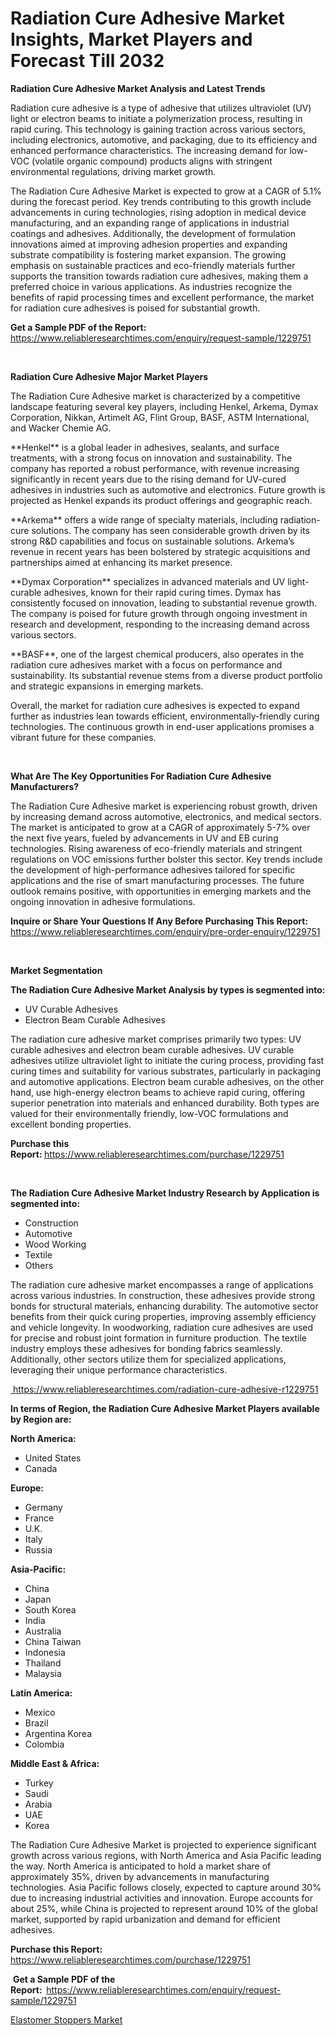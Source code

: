 <p><h1>Radiation Cure Adhesive Market Insights, Market Players and Forecast Till 2032</h1></p><p><strong>Radiation Cure Adhesive Market Analysis and Latest Trends</strong></p>
<p><p>Radiation cure adhesive is a type of adhesive that utilizes ultraviolet (UV) light or electron beams to initiate a polymerization process, resulting in rapid curing. This technology is gaining traction across various sectors, including electronics, automotive, and packaging, due to its efficiency and enhanced performance characteristics. The increasing demand for low-VOC (volatile organic compound) products aligns with stringent environmental regulations, driving market growth.</p><p>The Radiation Cure Adhesive Market is expected to grow at a CAGR of 5.1% during the forecast period. Key trends contributing to this growth include advancements in curing technologies, rising adoption in medical device manufacturing, and an expanding range of applications in industrial coatings and adhesives. Additionally, the development of formulation innovations aimed at improving adhesion properties and expanding substrate compatibility is fostering market expansion. The growing emphasis on sustainable practices and eco-friendly materials further supports the transition towards radiation cure adhesives, making them a preferred choice in various applications. As industries recognize the benefits of rapid processing times and excellent performance, the market for radiation cure adhesives is poised for substantial growth.</p></p>
<p><strong>Get a Sample PDF of the Report:&nbsp;</strong> <a href="https://www.reliableresearchtimes.com/enquiry/request-sample/1229751?utm_campaign=2183&utm_medium=2&utm_source=Github&utm_content=ia&utm_term=02022025&utm_id=radiation-cure-adhesive">https://www.reliableresearchtimes.com/enquiry/request-sample/1229751</a></p>
<p>&nbsp;</p>
<p><strong>Radiation Cure Adhesive Major Market Players</strong></p>
<p><p>The Radiation Cure Adhesive market is characterized by a competitive landscape featuring several key players, including Henkel, Arkema, Dymax Corporation, Nikkan, Artimelt AG, Flint Group, BASF, ASTM International, and Wacker Chemie AG. </p><p>**Henkel** is a global leader in adhesives, sealants, and surface treatments, with a strong focus on innovation and sustainability. The company has reported a robust performance, with revenue increasing significantly in recent years due to the rising demand for UV-cured adhesives in industries such as automotive and electronics. Future growth is projected as Henkel expands its product offerings and geographic reach.</p><p>**Arkema** offers a wide range of specialty materials, including radiation-cure solutions. The company has seen considerable growth driven by its strong R&D capabilities and focus on sustainable solutions. Arkema’s revenue in recent years has been bolstered by strategic acquisitions and partnerships aimed at enhancing its market presence.</p><p>**Dymax Corporation** specializes in advanced materials and UV light-curable adhesives, known for their rapid curing times. Dymax has consistently focused on innovation, leading to substantial revenue growth. The company is poised for future growth through ongoing investment in research and development, responding to the increasing demand across various sectors.</p><p>**BASF**, one of the largest chemical producers, also operates in the radiation cure adhesives market with a focus on performance and sustainability. Its substantial revenue stems from a diverse product portfolio and strategic expansions in emerging markets.</p><p>Overall, the market for radiation cure adhesives is expected to expand further as industries lean towards efficient, environmentally-friendly curing technologies. The continuous growth in end-user applications promises a vibrant future for these companies.</p></p>
<p>&nbsp;</p>
<p><strong>What Are The Key Opportunities For Radiation Cure Adhesive Manufacturers?</strong></p>
<p><p>The Radiation Cure Adhesive market is experiencing robust growth, driven by increasing demand across automotive, electronics, and medical sectors. The market is anticipated to grow at a CAGR of approximately 5-7% over the next five years, fueled by advancements in UV and EB curing technologies. Rising awareness of eco-friendly materials and stringent regulations on VOC emissions further bolster this sector. Key trends include the development of high-performance adhesives tailored for specific applications and the rise of smart manufacturing processes. The future outlook remains positive, with opportunities in emerging markets and the ongoing innovation in adhesive formulations.</p></p>
<p><strong>Inquire or Share Your Questions If Any Before Purchasing This Report:</strong> <a href="https://www.reliableresearchtimes.com/enquiry/pre-order-enquiry/1229751?utm_campaign=2183&utm_medium=2&utm_source=Github&utm_content=ia&utm_term=02022025&utm_id=radiation-cure-adhesive">https://www.reliableresearchtimes.com/enquiry/pre-order-enquiry/1229751</a></p>
<p>&nbsp;</p>
<p><strong>Market Segmentation</strong></p>
<p><strong>The Radiation Cure Adhesive Market Analysis by types is segmented into:</strong></p>
<p><ul><li>UV Curable Adhesives</li><li>Electron Beam Curable Adhesives</li></ul></p>
<p><p>The radiation cure adhesive market comprises primarily two types: UV curable adhesives and electron beam curable adhesives. UV curable adhesives utilize ultraviolet light to initiate the curing process, providing fast curing times and suitability for various substrates, particularly in packaging and automotive applications. Electron beam curable adhesives, on the other hand, use high-energy electron beams to achieve rapid curing, offering superior penetration into materials and enhanced durability. Both types are valued for their environmentally friendly, low-VOC formulations and excellent bonding properties.</p></p>
<p><strong>Purchase this Report:&nbsp;</strong><a href="https://www.reliableresearchtimes.com/purchase/1229751?utm_campaign=2183&utm_medium=2&utm_source=Github&utm_content=ia&utm_term=02022025&utm_id=radiation-cure-adhesive">https://www.reliableresearchtimes.com/purchase/1229751</a></p>
<p>&nbsp;</p>
<p><strong>The Radiation Cure Adhesive Market Industry Research by Application is segmented into:</strong></p>
<p><ul><li>Construction</li><li>Automotive</li><li>Wood Working</li><li>Textile</li><li>Others</li></ul></p>
<p><p>The radiation cure adhesive market encompasses a range of applications across various industries. In construction, these adhesives provide strong bonds for structural materials, enhancing durability. The automotive sector benefits from their quick curing properties, improving assembly efficiency and vehicle longevity. In woodworking, radiation cure adhesives are used for precise and robust joint formation in furniture production. The textile industry employs these adhesives for bonding fabrics seamlessly. Additionally, other sectors utilize them for specialized applications, leveraging their unique performance characteristics.</p></p>
<p><a href="https://www.reliableresearchtimes.com/radiation-cure-adhesive-r1229751?utm_campaign=2183&utm_medium=2&utm_source=Github&utm_content=ia&utm_term=02022025&utm_id=radiation-cure-adhesive">&nbsp;https://www.reliableresearchtimes.com/radiation-cure-adhesive-r1229751</a></p>
<p><strong>In terms of Region, the Radiation Cure Adhesive Market Players available by Region are:</strong></p>
<p>
    <p> <strong> North America: </strong>
        <ul>
            <li>United States</li>
            <li>Canada</li>
        </ul>
        </p> 
    <p> <strong> Europe: </strong>
        <ul>
            <li>Germany</li>
            <li>France</li>
            <li>U.K.</li>
            <li>Italy</li>
            <li>Russia</li>
        </ul>
        </p> 
    <p> <strong> Asia-Pacific: </strong>
        <ul>
            <li>China</li>
            <li>Japan</li>
            <li>South Korea</li>
            <li>India</li>
            <li>Australia</li>
            <li>China Taiwan</li>
            <li>Indonesia</li>
            <li>Thailand</li>
            <li>Malaysia</li>
        </ul>
        </p> 
    <p> <strong> Latin America: </strong>
        <ul>
            <li>Mexico</li>
            <li>Brazil</li>
            <li>Argentina Korea</li>
            <li>Colombia</li>
        </ul>
        </p> 
    <p> <strong> Middle East & Africa: </strong>
        <ul>
            <li>Turkey</li>
            <li>Saudi</li>
            <li>Arabia</li>
            <li>UAE</li>
            <li>Korea</li>
        </ul>
    </p>
    </p>
<p><p>The Radiation Cure Adhesive Market is projected to experience significant growth across various regions, with North America and Asia Pacific leading the way. North America is anticipated to hold a market share of approximately 35%, driven by advancements in manufacturing technologies. Asia Pacific follows closely, expected to capture around 30% due to increasing industrial activities and innovation. Europe accounts for about 25%, while China is projected to represent around 10% of the global market, supported by rapid urbanization and demand for efficient adhesives.</p></p>
<p><strong>Purchase this Report: </strong><a href="https://www.reliableresearchtimes.com/purchase/1229751?utm_campaign=2183&utm_medium=2&utm_source=Github&utm_content=ia&utm_term=02022025&utm_id=radiation-cure-adhesive">https://www.reliableresearchtimes.com/purchase/1229751</a></p>
<p>&nbsp;<strong>Get a Sample PDF of the Report:&nbsp;&nbsp;</strong><a href="https://www.reliableresearchtimes.com/enquiry/request-sample/1229751?utm_campaign=2183&utm_medium=2&utm_source=Github&utm_content=ia&utm_term=02022025&utm_id=radiation-cure-adhesive">https://www.reliableresearchtimes.com/enquiry/request-sample/1229751</a></p>
<p><strong></strong></p>
<p><p><a href="https://github.com/SanjidaKhan901/Market-Research-Report-List-1/blob/main/elastomer-stoppers-market.md?utm_campaign=2183&utm_medium=2&utm_source=Github&utm_content=ia&utm_term=02022025&utm_id=radiation-cure-adhesive">Elastomer Stoppers Market</a></p></p>